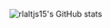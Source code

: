 
![rlaltjs15's GitHub stats](https://github-readme-stats.vercel.app/api?username=rlaltjs15&theme=dark&show_icons=true)
